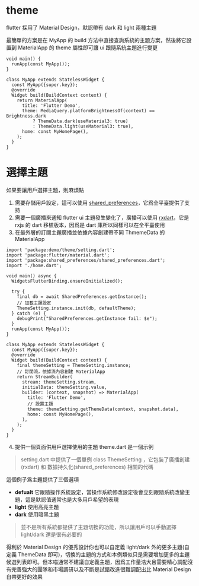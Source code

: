 # theme

flutter 採用了 Material Design，默認帶有 dark 和 light 兩種主題

最簡單的方案是在 MyApp 的 build 方法中直接查詢系統的主題方案，然後將它設置到 MaterialApp 的 theme 屬性即可讓 ui 跟隨系統主題進行變更

```
void main() {
  runApp(const MyApp());
}

class MyApp extends StatelessWidget {
  const MyApp({super.key});
  @override
  Widget build(BuildContext context) {
    return MaterialApp(
      title: 'Flutter Demo',
      theme: MediaQuery.platformBrightnessOf(context) == Brightness.dark
          ? ThemeData.dark(useMaterial3: true)
          : ThemeData.light(useMaterial3: true),
      home: const MyHomePage(),
    );
  }
}
```

# 選擇主題

如果要讓用戶選擇主題，則麻煩點

1. 需要存儲用戶設定，這可以使用 [shared_preferences](https://pub.dev/packages/shared_preferences)，它爲全平臺提供了支持
2. 需要一個廣播來通知 flutter ui 主題發生變化了，廣播可以使用 [rxdart](https://pub.dev/packages/rxdart)，它是 rxjs 的 dart 移植版本，因爲是 dart 庫所以同樣可以在全平臺使用
3. 在最外層的訂閱主題廣播並依據內容創建帶不同 ThmemeData 的 MaterialApp

  ```
  import 'package:demo/theme/setting.dart';
  import 'package:flutter/material.dart';
  import 'package:shared_preferences/shared_preferences.dart';
  import './home.dart';

  void main() async {
    WidgetsFlutterBinding.ensureInitialized();

    try {
      final db = await SharedPreferences.getInstance();
      // 加載主題設定
      ThemeSetting.instance.init(db, defaultTheme);
    } catch (e) {
      debugPrint("SharedPreferences.getInstance fail: $e");
    }
    runApp(const MyApp());
  }

  class MyApp extends StatelessWidget {
    const MyApp({super.key});
    @override
    Widget build(BuildContext context) {
      final themeSetting = ThemeSetting.instance;
      // 訂閱流，依據流內容創建 MaterialApp
      return StreamBuilder(
        stream: themeSetting.stream,
        initialData: themeSetting.value,
        builder: (context, snapshot) => MaterialApp(
          title: 'Flutter Demo',
          // 設置主題
          theme: themeSetting.getThemeData(context, snapshot.data),
          home: const MyHomePage(),
        ),
      );
    }
  }
  ```
4. 提供一個頁面供用戶選擇使用的主題 theme.dart 是一個示例

> setting.dart 中提供了一個單例 class ThemeSetting ，它包裝了廣播創建(rxdart) 和 數據持久化(shared_preferences) 相關的代碼

這個例子爲主題提供了三個選項

* **defualt** 它跟隨操作系統設定，當操作系統修改設定後會立刻跟隨系統改變主題，這是默認值通常也是大多用戶希望的表現
* **light** 使用高亮主題
* **dark** 使用暗黑主題

> 並不是所有系統都提供了主題切換的功能，所以讓用戶可以手動選擇 light/dark 還是很有必要的

得利於 Material Design 的優秀設計你也可以自定義 light/dark 外的更多主題(自定義 ThemeData 即可)，切換的主題的方式和本例類似只是需要增加更多的主題候選列表即可。但本喵通常不建議自定義主題，因爲工作量浩大且需要精心調配沒有完善強大的團隊和市場調研以及不斷是試錯改進很難調配出比 Material Design 自帶更好的效果